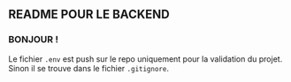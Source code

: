 ## README POUR LE BACKEND

### BONJOUR !

Le fichier `.env` est push sur le repo uniquement pour la validation du projet. Sinon il se trouve dans le fichier `.gitignore`.
